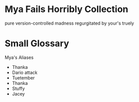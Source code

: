 # Mya Fails Horribly Collection
 pure version-controlled madness regurgitated by your's truely

# Small Glossary

Mya's Aliases
* Thanka
* Dario attack
* Tuetember
* Thanka
* Stuffy
* Jacey
